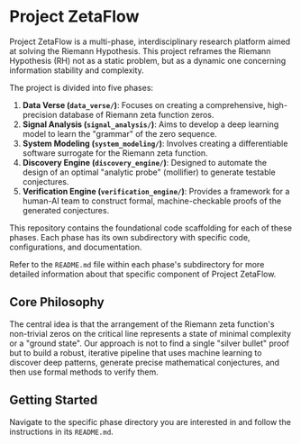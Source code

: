 # Project ZetaFlow

Project ZetaFlow is a multi-phase, interdisciplinary research platform aimed at solving the Riemann Hypothesis. This project reframes the Riemann Hypothesis (RH) not as a static problem, but as a dynamic one concerning information stability and complexity.

The project is divided into five phases:

1.  **Data Verse (`data_verse/`)**: Focuses on creating a comprehensive, high-precision database of Riemann zeta function zeros.
2.  **Signal Analysis (`signal_analysis/`)**: Aims to develop a deep learning model to learn the "grammar" of the zero sequence.
3.  **System Modeling (`system_modeling/`)**: Involves creating a differentiable software surrogate for the Riemann zeta function.
4.  **Discovery Engine (`discovery_engine/`)**: Designed to automate the design of an optimal "analytic probe" (mollifier) to generate testable conjectures.
5.  **Verification Engine (`verification_engine/`)**: Provides a framework for a human-AI team to construct formal, machine-checkable proofs of the generated conjectures.

This repository contains the foundational code scaffolding for each of these phases. Each phase has its own subdirectory with specific code, configurations, and documentation.

Refer to the `README.md` file within each phase's subdirectory for more detailed information about that specific component of Project ZetaFlow.

## Core Philosophy

The central idea is that the arrangement of the Riemann zeta function's non-trivial zeros on the critical line represents a state of minimal complexity or a "ground state". Our approach is not to find a single "silver bullet" proof but to build a robust, iterative pipeline that uses machine learning to discover deep patterns, generate precise mathematical conjectures, and then use formal methods to verify them.

## Getting Started

Navigate to the specific phase directory you are interested in and follow the instructions in its `README.md`.
